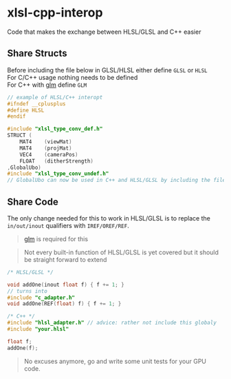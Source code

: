 # xlsl-cpp-interop
Code that makes the exchange between HLSL/GLSL and C++ easier

## Share Structs
Before including the file below in GLSL/HLSL either define `GLSL` or `HLSL`\
For C/C++ usage nothing needs to be defined\
For C++ with [glm](https://glm.g-truc.net/) define `GLM`
```c++
// example of HLSL/C++ interopt
#ifndef __cplusplus
#define HLSL
#endif

#include "xlsl_type_conv_def.h"
STRUCT (
    MAT4    (viewMat)
    MAT4    (projMat)
    VEC4    (cameraPos)
    FLOAT   (ditherStrength)
,GlobalUbo)
#include "xlsl_type_conv_undef.h"
// GlobalUbo can now be used in C++ and HLSL/GLSL by including the file including this code
```

## Share Code
The only change needed for this to work in HLSL/GLSL is to replace the `in/out/inout` qualifiers with `IREF/OREF/REF`. 

> [glm](https://glm.g-truc.net/) is required for this

> Not every built-in function of HLSL/GLSL is yet covered but it should be straight forward to extend
```c++
/* HLSL/GLSL */

void addOne(inout float f) { f += 1; }
// turns into 
#include "c_adapter.h"
void addOne(REF(float) f) { f += 1; }
```
```c++
/* C++ */
#include "hlsl_adapter.h" // advice: rather not include this globaly
#include "your.hlsl"

float f;
addOne(f);
```

> No excuses anymore, go and write some unit tests for your GPU code. 
